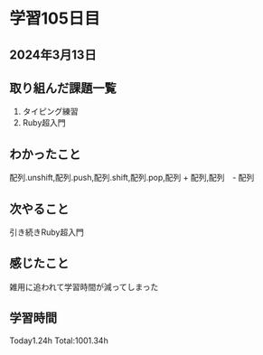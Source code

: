 # 学習105日目
## 2024年3月13日
## 取り組んだ課題一覧
1. タイピング練習
2. Ruby超入門
## わかったこと
配列.unshift,配列.push,配列.shift,配列.pop,配列 + 配列,配列　- 配列
## 次やること
引き続きRuby超入門
## 感じたこと
雑用に追われて学習時間が減ってしまった
## 学習時間
 Today1.24h
 Total:1001.34h

